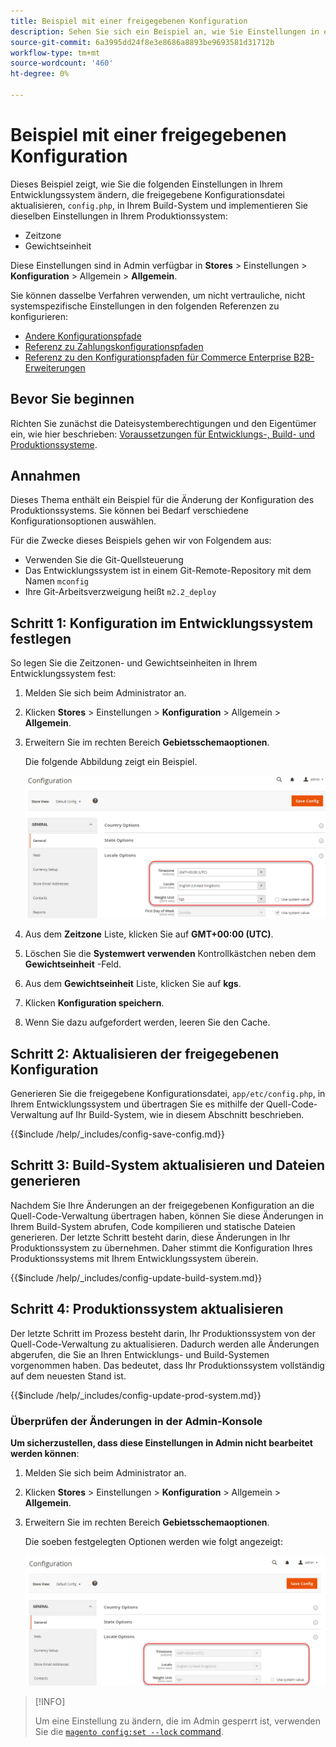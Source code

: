 ```yaml
---
title: Beispiel mit einer freigegebenen Konfiguration
description: Sehen Sie sich ein Beispiel an, wie Sie Einstellungen in einem Entwicklungssystem mit einer freigegebenen Konfigurationsdatei ändern.
source-git-commit: 6a3995dd24f8e3e8686a8893be9693581d31712b
workflow-type: tm+mt
source-wordcount: '460'
ht-degree: 0%

---
```



# Beispiel mit einer freigegebenen Konfiguration

Dieses Beispiel zeigt, wie Sie die folgenden Einstellungen in Ihrem Entwicklungssystem ändern, die freigegebene Konfigurationsdatei aktualisieren, `config.php`, in Ihrem Build-System und implementieren Sie dieselben Einstellungen in Ihrem Produktionssystem:

- Zeitzone
- Gewichtseinheit

Diese Einstellungen sind in Admin verfügbar in **Stores** > Einstellungen > **Konfiguration** > Allgemein > **Allgemein**.

Sie können dasselbe Verfahren verwenden, um nicht vertrauliche, nicht systemspezifische Einstellungen in den folgenden Referenzen zu konfigurieren:

- [Andere Konfigurationspfade](../reference/config-reference-general.md)
- [Referenz zu Zahlungskonfigurationspfaden](../reference/config-reference-payment.md)
- [Referenz zu den Konfigurationspfaden für Commerce Enterprise B2B-Erweiterungen](../reference/config-reference-b2b.md)

## Bevor Sie beginnen

Richten Sie zunächst die Dateisystemberechtigungen und den Eigentümer ein, wie hier beschrieben: [Voraussetzungen für Entwicklungs-, Build- und Produktionssysteme](../deployment/prerequisites.md).

## Annahmen

Dieses Thema enthält ein Beispiel für die Änderung der Konfiguration des Produktionssystems. Sie können bei Bedarf verschiedene Konfigurationsoptionen auswählen.

Für die Zwecke dieses Beispiels gehen wir von Folgendem aus:

- Verwenden Sie die Git-Quellsteuerung
- Das Entwicklungssystem ist in einem Git-Remote-Repository mit dem Namen `mconfig`
- Ihre Git-Arbeitsverzweigung heißt `m2.2_deploy`

## Schritt 1: Konfiguration im Entwicklungssystem festlegen

So legen Sie die Zeitzonen- und Gewichtseinheiten in Ihrem Entwicklungssystem fest:

1. Melden Sie sich beim Administrator an.
1. Klicken **Stores** > Einstellungen > **Konfiguration** > Allgemein > **Allgemein**.
1. Erweitern Sie im rechten Bereich **Gebietsschemaoptionen**.

   Die folgende Abbildung zeigt ein Beispiel.

   ![Festlegen von Gebietsschemaoptionen im Entwicklungssystem](../../assets/configuration/split-deploy-set-locale.png)

1. Aus dem **Zeitzone** Liste, klicken Sie auf **GMT+00:00 (UTC)**.
1. Löschen Sie die **Systemwert verwenden** Kontrollkästchen neben dem **Gewichtseinheit** -Feld.
1. Aus dem **Gewichtseinheit** Liste, klicken Sie auf **kgs**.
1. Klicken **Konfiguration speichern**.
1. Wenn Sie dazu aufgefordert werden, leeren Sie den Cache.

## Schritt 2: Aktualisieren der freigegebenen Konfiguration

Generieren Sie die freigegebene Konfigurationsdatei, `app/etc/config.php`, in Ihrem Entwicklungssystem und übertragen Sie es mithilfe der Quell-Code-Verwaltung auf Ihr Build-System, wie in diesem Abschnitt beschrieben.

{{$include /help/_includes/config-save-config.md}}

## Schritt 3: Build-System aktualisieren und Dateien generieren

Nachdem Sie Ihre Änderungen an der freigegebenen Konfiguration an die Quell-Code-Verwaltung übertragen haben, können Sie diese Änderungen in Ihrem Build-System abrufen, Code kompilieren und statische Dateien generieren. Der letzte Schritt besteht darin, diese Änderungen in Ihr Produktionssystem zu übernehmen. Daher stimmt die Konfiguration Ihres Produktionssystems mit Ihrem Entwicklungssystem überein.

{{$include /help/_includes/config-update-build-system.md}}

## Schritt 4: Produktionssystem aktualisieren

Der letzte Schritt im Prozess besteht darin, Ihr Produktionssystem von der Quell-Code-Verwaltung zu aktualisieren. Dadurch werden alle Änderungen abgerufen, die Sie an Ihren Entwicklungs- und Build-Systemen vorgenommen haben. Das bedeutet, dass Ihr Produktionssystem vollständig auf dem neuesten Stand ist.

{{$include /help/_includes/config-update-prod-system.md}}

### Überprüfen der Änderungen in der Admin-Konsole

**Um sicherzustellen, dass diese Einstellungen in Admin nicht bearbeitet werden können**:

1. Melden Sie sich beim Administrator an.
1. Klicken **Stores** > Einstellungen > **Konfiguration** > Allgemein > **Allgemein**.
1. Erweitern Sie im rechten Bereich **Gebietsschemaoptionen**.

   Die soeben festgelegten Optionen werden wie folgt angezeigt:

   ![Konfigurationsoptionen in Admin nicht bearbeitbar](../../assets/configuration/split-deploy-not-editable.png)

>[!INFO]
>
>Um eine Einstellung zu ändern, die im Admin gesperrt ist, verwenden Sie die [`magento config:set --lock` command](../cli/set-configuration-values.md).
